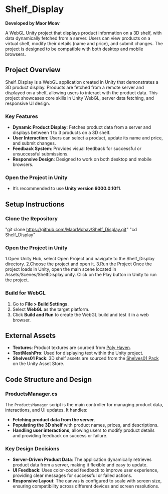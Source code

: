 # Shelf_Display

**Developed by Maor Moav**

A WebGL Unity project that displays product information on a 3D shelf, with data dynamically fetched from a server. Users can view products on a virtual shelf, modify their details (name and price), and submit changes. The project is designed to be compatible with both desktop and mobile browsers.

## Project Overview

Shelf_Display is a WebGL application created in Unity that demonstrates a 3D product display. Products are fetched from a remote server and displayed on a shelf, allowing users to interact with the product data. This project showcases core skills in Unity WebGL, server data fetching, and responsive UI design.

### Key Features

- **Dynamic Product Display**: Fetches product data from a server and displays between 1 to 3 products on a 3D shelf.
- **User Interaction**: Users can select a product, update its name and price, and submit changes.
- **Feedback System**: Provides visual feedback for successful or unsuccessful submissions.
- **Responsive Design**: Designed to work on both desktop and mobile browsers.

### Open the Project in Unity
- It’s recommended to use **Unity version 6000.0.10f1**.

## Setup Instructions
### Clone the Repository

"git clone https://github.com/MaorMohav/Shelf_Display.git"
"cd Shelf_Display"

### Open the Project in Unity

1.Open Unity Hub, select Open Project and navigate to the Shelf_Display directory.
2.Choose the project and open it.
3.Run the Project
Once the project loads in Unity, open the main scene located in Assets/Scenes/ShelfDisplay.unity.
Click on the Play button in Unity to run the project.

### Build for WebGL
1. Go to **File > Build Settings**.
2. Select **WebGL** as the target platform.
3. Click **Build and Run** to create the WebGL build and test it in a web browser.

## External Assets

- **Textures**: Product textures are sourced from [Poly Haven](https://polyhaven.com/).
- **TextMeshPro**: Used for displaying text within the Unity project.
- **Shelves01 Pack**: 3D shelf assets are sourced from the [Shelves01 Pack](https://assetstore.unity.com/packages/3d/props/shelves01-pack-289927) on the Unity Asset Store.

## Code Structure and Design

### ProductsManager.cs

The `ProductsManager` script is the main controller for managing product data, interactions, and UI updates. It handles:

- **Fetching product data from the server**.
- **Populating the 3D shelf** with product names, prices, and descriptions.
- **Handling user interactions**, allowing users to modify product details and providing feedback on success or failure.

### Key Design Decisions

- **Server-Driven Product Data**: The application dynamically retrieves product data from a server, making it flexible and easy to update.
- **UI Feedback**: Uses color-coded feedback to improve user experience, providing clear messages for successful or failed actions.
- **Responsive Layout**: The canvas is configured to scale with screen size, ensuring compatibility across different devices and screen resolutions.
